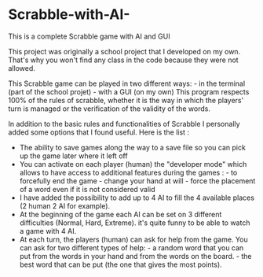 # Scrabble-with-AI-
This is a complete Scrabble game with AI and GUI

This project was originally a school project that I developed on my own. That's why you won't find any class in the code because they were not allowed.

This Scrabble game can be played in two different ways: - in the terminal (part of the school projet)
                                                        - with a GUI (on my own)
This program respects 100% of the rules of scrabble, whether it is the way in which the players' turn is managed or the verification of the validity of the words.

In addition to the basic rules and functionalities of Scrabble I personally added some options that I found useful.
Here is the list :
  - The ability to save games along the way to a save file so you can pick up the game later where it left off
  - You can activate on each player (human) the "developer mode" which allows to have access to additional features during the games :
        - to forcefully end the game
        - change your hand at will
        - force the placement of a word even if it is not considered valid
  - I have added the possibility to add up to 4 AI to fill the 4 available places (2 human 2 AI for example).
  - At the beginning of the game each AI can be set on 3 different difficulties (Normal, Hard, Extreme). it's quite funny to be able to watch a game with 4 AI.
  - At each turn, the players (human) can ask for help from the game. You can ask for two different types of help: 
        - a random word that you can put from the words in your hand and from the words on the board.
        - the best word that can be put (the one that gives the most points).
